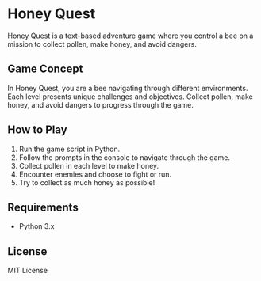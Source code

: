 # Honey Quest

Honey Quest is a text-based adventure game where you control a bee on a mission to collect pollen, make honey, and avoid dangers.

## Game Concept

In Honey Quest, you are a bee navigating through different environments. Each level presents unique challenges and objectives. Collect pollen, make honey, and avoid dangers to progress through the game.

## How to Play

1. Run the game script in Python.
2. Follow the prompts in the console to navigate through the game.
3. Collect pollen in each level to make honey.
4. Encounter enemies and choose to fight or run.
5. Try to collect as much honey as possible!

## Requirements

- Python 3.x

## License

MIT License
